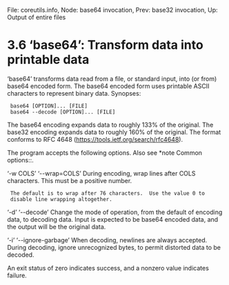 File: coreutils.info,  Node: base64 invocation,  Prev: base32 invocation,  Up: Output of entire files

3.6 ‘base64’: Transform data into printable data
================================================

‘base64’ transforms data read from a file, or standard input, into (or
from) base64 encoded form.  The base64 encoded form uses printable ASCII
characters to represent binary data.  Synopses:

     base64 [OPTION]... [FILE]
     base64 --decode [OPTION]... [FILE]

   The base64 encoding expands data to roughly 133% of the original.
The base32 encoding expands data to roughly 160% of the original.  The
format conforms to RFC 4648 (https://tools.ietf.org/search/rfc4648).

   The program accepts the following options.  Also see *note Common
options::.

‘-w COLS’
‘--wrap=COLS’
     During encoding, wrap lines after COLS characters.  This must be a
     positive number.

     The default is to wrap after 76 characters.  Use the value 0 to
     disable line wrapping altogether.

‘-d’
‘--decode’
     Change the mode of operation, from the default of encoding data, to
     decoding data.  Input is expected to be base64 encoded data, and
     the output will be the original data.

‘-i’
‘--ignore-garbage’
     When decoding, newlines are always accepted.  During decoding,
     ignore unrecognized bytes, to permit distorted data to be decoded.

   An exit status of zero indicates success, and a nonzero value
indicates failure.

